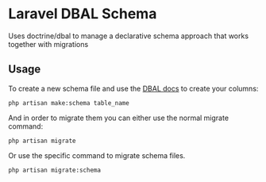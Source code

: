 # Laravel DBAL Schema

Uses doctrine/dbal to manage a declarative schema approach that works together with migrations

## Usage

To create a new schema file and use the [DBAL docs](https://www.doctrine-project.org/projects/doctrine-dbal/en/latest/reference/schema-representation.html#column) to create your columns:

```
php artisan make:schema table_name
```

And in order to migrate them you can either use the normal migrate command:

```
php artisan migrate
```

Or use the specific command to migrate schema files.

```
php artisan migrate:schema
```
